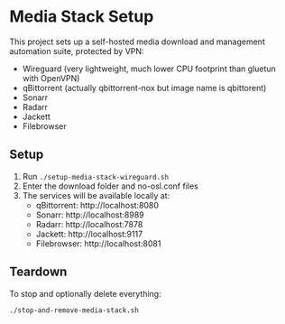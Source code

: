 # Media Stack Setup

This project sets up a self-hosted media download and management automation suite, protected by VPN:

- Wireguard (very lightweight, much lower CPU footprint than gluetun with OpenVPN)
- qBittorrent (actually qbittorrent-nox but image name is qbittorent)
- Sonarr
- Radarr
- Jackett
- Filebrowser

## Setup

1. Run `./setup-media-stack-wireguard.sh`
2. Enter the download folder and no-osl.conf files
3. The services will be available locally at:
   - qBittorrent: http://localhost:8080
   - Sonarr: http://localhost:8989
   - Radarr: http://localhost:7878
   - Jackett: http://localhost:9117
   - Filebrowser: http://localhost:8081

## Teardown

To stop and optionally delete everything:

```bash
./stop-and-remove-media-stack.sh
```
